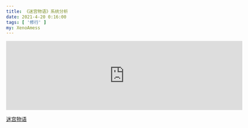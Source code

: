 ```yaml
---
title: 《迷宫物语》系统分析
date: 2021-4-20 0:16:00
tags: [ '修行' ]
my: XenoAmess
---
```


<iframe src="https://store.steampowered.com/widget/1441840/" frameborder="0" width="646" height="190"></iframe>

[迷宫物语](https://store.steampowered.com/app/1441840/__FALL_IN_LABYRINTH/)
